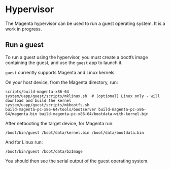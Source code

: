 # Hypervisor

The Magenta hypervisor can be used to run a guest operating system. It is a work
in progress.

## Run a guest

To run a guest using the hypervisor, you must create a bootfs image
containing the guest, and use the `guest` app to launch it.

`guest` currently supports Magenta and Linux kernels.

On your host device, from the Magenta directory, run:

```
scripts/build-magenta-x86-64
system/uapp/guest/scripts/mklinux.sh  # (optional) Linux only - will download and build the kernel
system/uapp/guest/scripts/mkbootfs.sh
build-magenta-pc-x86-64/tools/bootserver build-magenta-pc-x86-64/magenta.bin build-magenta-pc-x86-64/bootdata-with-kernel.bin
```

After netbooting the target device, for Magenta run:

```
/boot/bin/guest /boot/data/kernel.bin /boot/data/bootdata.bin
```

And for Linux run:

```
/boot/bin/guest /boot/data/bzImage
```

You should then see the serial output of the guest operating system.
